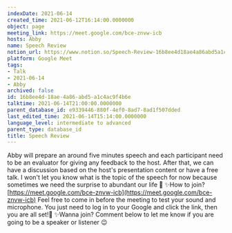 ```yaml
---
indexDate: 2021-06-14
created_time: 2021-06-12T16:14:00.0000000
object: page
meeting_link: https://meet.google.com/bce-znvw-icb
hosts: Abby
name: Speech Review
notion_url: https://www.notion.so/Speech-Review-16b8ee4d18ae4a86abd5a1c4ac9f4b6e
platform: Google Meet
tags:
- Talk
- 2021-06-14
- Abby
archived: false
id: 16b8ee4d-18ae-4a86-abd5-a1c4ac9f4b6e
talktime: 2021-06-14T21:00:00.0000000
parent_database_id: e9339446-880f-4ef0-8ad7-8ad1f507dded
last_edited_time: 2021-06-14T15:14:00.0000000
language_level: intermediate to advanced
parent_type: database_id
title: Speech Review
---
```


Abby will prepare an around five minutes speech and each participant need to be an evaluator for giving any feedback to the host. After that, we can have a discussion based on the host's presentation content or have a free talk. I won't let you know what is the topic of the speech for now because sometimes we need the surprise to abundant our life 🥰
✨How to join?
 [https://meet.google.com/bce-znvw-icb](https://meet.google.com/bce-znvw-icb) 
Feel free to come in before the meeting to test your sound and microphone. You just need to log in to your Google and click the link, then you are all set!🥳 
✨Wanna join?
Comment below to let me know if you are going to be a speaker or listener 😉

